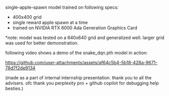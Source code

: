 single-apple-spawn model trained on following specs:
- 400x400 grid
- single reward apple spawn at a time
- trained on NVIDIA RTX 6000 Ada Generation Graphics Card 

*note: model was tested on a 640x640 grid and generalized well. larger grid was used for better demonstration.


following video shows a demo of the snake_dqn.pth model in action:


https://github.com/user-attachments/assets/af64c5b4-5b18-428a-9671-78d7f2de9134


(made as a part of internal internship presentation. thank you to all the advisers. ofc thank you perplexity pro + github copilot for debugging help besties.)
